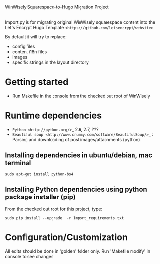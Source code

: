 ######
WinWisely Squarespace-to-Hugo Migration Project
######

Import.py is for migrating original WinWisely squarespace content into the Let's Encrypt Hugo Template `<https://github.com/letsencrypt/website>`

By default it will try to replace:
- config files
- content i18n files
- images
- specific strings in the layout directory

Getting started
===============
 * Run Makefile in the console from the checked out root of WinWisely

Runtime dependencies
====================
 * `Python <http://python.org/>`_ 2.6, 2.7, ???
 * `Beautiful soup <http://www.crummy.com/software/BeautifulSoup/>`_ : Parsing and downloading of post images/attachments (python)

Installing dependencies in ubuntu/debian, mac terminal
----------------------------------------

   ``sudo apt-get install python-bs4``

Installing Python dependencies using python package installer (pip)
-------------------------------------------------------------------

From the checked out root for this project, type:

   ``sudo pip install --upgrade  -r Import_requirements.txt``

Configuration/Customization
===========================

All edits should be done in 'golden' folder only.
Run 'Makefile modify' in console to see changes



